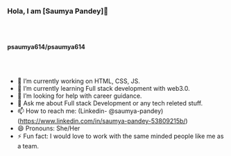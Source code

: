### Hola, I am [Saumya Pandey]👋
<br>
<br>


**psaumya614/psaumya614**

<br>
<br>

- 🔭 I’m currently working on HTML, CSS, JS.
- 🌱 I’m currently learning Full stack development with web3.0.
- 🤔 I’m looking for help with career guidance.
- 💬 Ask me about Full stack Development or any tech releted stuff.
- 📫 How to reach me: (Linkedin- @saumya-pandey)(https://www.linkedin.com/in/saumya-pandey-53809215b/)
- 😄 Pronouns: She/Her
- ⚡ Fun fact: I would love to work with the same minded people like me as a team.

